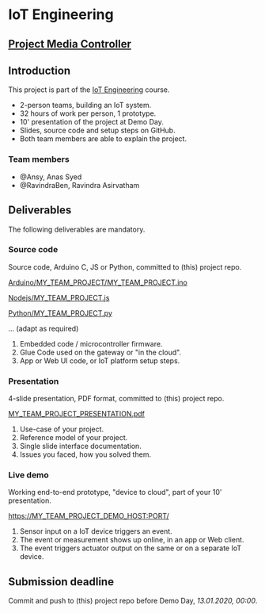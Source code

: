 # IoT Engineering
## [Project Media Controller](/01-Projektdokumentation/readme.md)


## Introduction
This project is part of the [IoT Engineering](../../../fhnw-iot) course.

* 2-person teams, building an IoT system.
* 32 hours of work per person, 1 prototype.
* 10' presentation of the project at Demo Day.
* Slides, source code and setup steps on GitHub.
* Both team members are able to explain the project.

### Team members
* @Ansy, Anas Syed
* @RavindraBen, Ravindra Asirvatham

## Deliverables
The following deliverables are mandatory.

### Source code
Source code, Arduino C, JS or Python, committed to (this) project repo.

[Arduino/MY_TEAM_PROJECT/MY_TEAM_PROJECT.ino](Arduino/MY_TEAM_PROJECT_FILE.ino)

[Nodejs/MY_TEAM_PROJECT.js](Nodejs/MY_TEAM_PROJECT_FILE.js)

[Python/MY_TEAM_PROJECT.py](Nodejs/MY_TEAM_PROJECT_FILE.py)

... (adapt as required)

1) Embedded code / microcontroller firmware.
2) Glue Code used on the gateway or "in the cloud".
3) App or Web UI code, or IoT platform setup steps.

### Presentation
4-slide presentation, PDF format, committed to (this) project repo.

[MY_TEAM_PROJECT_PRESENTATION.pdf](MY_TEAM_PROJECT_PRESENTATION.pdf)

1) Use-case of your project.
2) Reference model of your project.
3) Single slide interface documentation.
4) Issues you faced, how you solved them.

### Live demo
Working end-to-end prototype, "device to cloud", part of your 10' presentation.

[https://MY_TEAM_PROJECT_DEMO_HOST:PORT/](https://MY_TEAM_PROJECT_DEMO_HOST:PORT/)

1) Sensor input on a IoT device triggers an event.
2) The event or measurement shows up online, in an app or Web client.
3) The event triggers actuator output on the same or on a separate IoT device.

## Submission deadline
Commit and push to (this) project repo before Demo Day, _13.01.2020, 00:00_.
